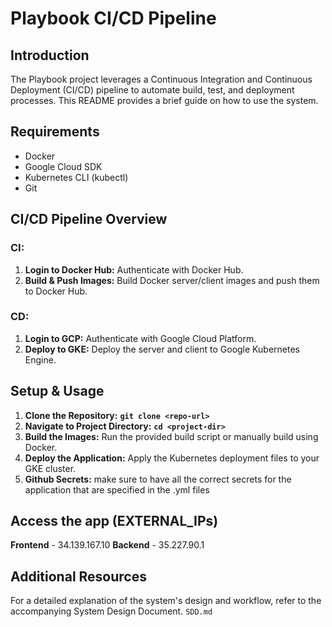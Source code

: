 # **Playbook CI/CD Pipeline**

## **Introduction**

The Playbook project leverages a Continuous Integration and Continuous Deployment (CI/CD) pipeline to automate build, test, and deployment processes. This README provides a brief guide on how to use the system.

## **Requirements**

- Docker
- Google Cloud SDK
- Kubernetes CLI (kubectl)
- Git

## **CI/CD Pipeline Overview**

### **CI:**

1. **Login to Docker Hub:** Authenticate with Docker Hub.
2. **Build & Push Images:** Build Docker server/client images and push them to Docker Hub.

### **CD:**

1. **Login to GCP:** Authenticate with Google Cloud Platform.
2. **Deploy to GKE:** Deploy the server and client to Google Kubernetes Engine.

## **Setup & Usage**

1. **Clone the Repository:** **`git clone <repo-url>`**
2. **Navigate to Project Directory:** **`cd <project-dir>`**
3. **Build the Images:** Run the provided build script or manually build using Docker.
4. **Deploy the Application:** Apply the Kubernetes deployment files to your GKE cluster.
5. ********************************Github Secrets:******************************** make sure to have all the correct secrets for the application that are specified in the .yml files

## **Access the app (EXTERNAL_IPs)**

**Frontend** - 34.139.167.10
**Backend** - 35.227.90.1

## **Additional Resources**

For a detailed explanation of the system's design and workflow, refer to the accompanying System Design Document. `SDD.md`
